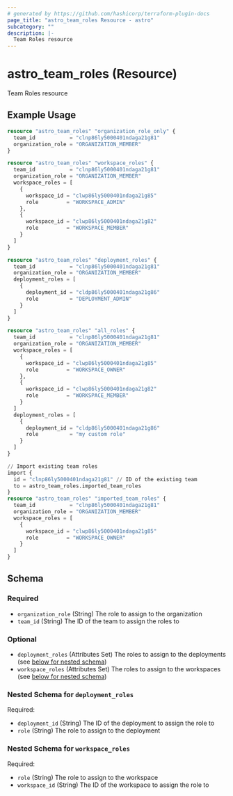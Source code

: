 ```yaml
---
# generated by https://github.com/hashicorp/terraform-plugin-docs
page_title: "astro_team_roles Resource - astro"
subcategory: ""
description: |-
  Team Roles resource
---
```


# astro_team_roles (Resource)

Team Roles resource

## Example Usage

```terraform
resource "astro_team_roles" "organization_role_only" {
  team_id           = "clnp86ly5000401ndaga21g81"
  organization_role = "ORGANIZATION_MEMBER"
}

resource "astro_team_roles" "workspace_roles" {
  team_id           = "clnp86ly5000401ndaga21g81"
  organization_role = "ORGANIZATION_MEMBER"
  workspace_roles = [
    {
      workspace_id = "clwp86ly5000401ndaga21g85"
      role         = "WORKSPACE_ADMIN"
    },
    {
      workspace_id = "clwp86ly5000401ndaga21g82"
      role         = "WORKSPACE_MEMBER"
    }
  ]
}

resource "astro_team_roles" "deployment_roles" {
  team_id           = "clnp86ly5000401ndaga21g81"
  organization_role = "ORGANIZATION_MEMBER"
  deployment_roles = [
    {
      deployment_id = "cldp86ly5000401ndaga21g86"
      role          = "DEPLOYMENT_ADMIN"
    }
  ]
}

resource "astro_team_roles" "all_roles" {
  team_id           = "clnp86ly5000401ndaga21g81"
  organization_role = "ORGANIZATION_MEMBER"
  workspace_roles = [
    {
      workspace_id = "clwp86ly5000401ndaga21g85"
      role         = "WORKSPACE_OWNER"
    },
    {
      workspace_id = "clwp86ly5000401ndaga21g82"
      role         = "WORKSPACE_MEMBER"
    }
  ]
  deployment_roles = [
    {
      deployment_id = "cldp86ly5000401ndaga21g86"
      role          = "my custom role"
    }
  ]
}

// Import existing team roles
import {
  id = "clnp86ly5000401ndaga21g81" // ID of the existing team
  to = astro_team_roles.imported_team_roles
}
resource "astro_team_roles" "imported_team_roles" {
  team_id           = "clnp86ly5000401ndaga21g81"
  organization_role = "ORGANIZATION_MEMBER"
  workspace_roles = [
    {
      workspace_id = "clwp86ly5000401ndaga21g85"
      role         = "WORKSPACE_OWNER"
    }
  ]
}
```

<!-- schema generated by tfplugindocs -->
## Schema

### Required

- `organization_role` (String) The role to assign to the organization
- `team_id` (String) The ID of the team to assign the roles to

### Optional

- `deployment_roles` (Attributes Set) The roles to assign to the deployments (see [below for nested schema](#nestedatt--deployment_roles))
- `workspace_roles` (Attributes Set) The roles to assign to the workspaces (see [below for nested schema](#nestedatt--workspace_roles))

<a id="nestedatt--deployment_roles"></a>
### Nested Schema for `deployment_roles`

Required:

- `deployment_id` (String) The ID of the deployment to assign the role to
- `role` (String) The role to assign to the deployment


<a id="nestedatt--workspace_roles"></a>
### Nested Schema for `workspace_roles`

Required:

- `role` (String) The role to assign to the workspace
- `workspace_id` (String) The ID of the workspace to assign the role to
